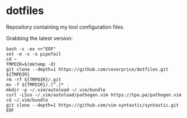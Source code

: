# dotfiles

Repository containing my tool configuration files.

Grabbing the latest version:

    bash -s -ex <<"EOF"
    set -e -x -o pipefail
    cd ~
    TMPDIR=$(mktemp -d)
    git clone --depth=1 https://github.com/coverprice/dotfiles.git ${TMPDIR}
    rm -rf ${TMPDIR}/.git
    mv -f ${TMPDIR}/.[^.]* .
    mkdir -p ~/.vim/autoload ~/.vim/bundle
    curl -LSso ~/.vim/autoload/pathogen.vim https://tpo.pe/pathogen.vim
    cd ~/.vim/bundle
    git clone --depth=1 https://github.com/vim-syntastic/syntastic.git
    EOF
